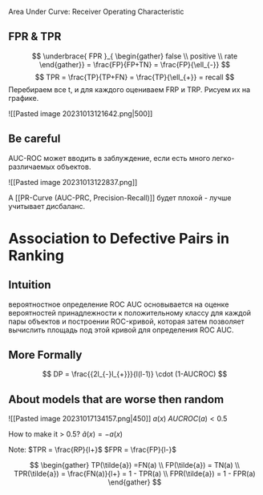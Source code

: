 Area Under Curve: Receiver Operating Characteristic 

## FPR & TPR
$$
\underbrace{ FPR }_{ \begin{gather}
false  \\
positive \\
rate
\end{gather}} = \frac{FP}{FP+TN} = \frac{FP}{\ell_{-}}
$$
$$
TPR  = \frac{TP}{TP+FN} = \frac{TP}{\ell_{+}} = recall
$$
Перебираем все t, и для каждого оцениваем FRP и TRP.  Рисуем их на графике.

![[Pasted image 20231013121642.png|500]]

## Be careful
AUC-ROC может вводить в заблуждение, если есть много легко-различаемых объектов. 

![[Pasted image 20231013122837.png]]

А [[PR-Curve (AUC-PRC, Precision-Recall)]] будет плохой - лучше учитывает дисбаланс.

# Association to Defective Pairs in Ranking

## Intuition
вероятностное определение ROC AUC основывается на оценке вероятностей принадлежности к положительному классу для каждой пары объектов и построении ROC-кривой, которая затем позволяет вычислить площадь под этой кривой для определения ROC AUC.

## More Formally
$$
DP = \frac{{2l_{-}l_{+}}}{l(l-1)} \cdot (1-AUCROC)
$$
## About models that are worse then random

![[Pasted image 20231017134157.png|450]]
$a(x)$
$AUCROC(a) < 0.5$

How to make it > 0.5?
$\tilde{a}(x) = -a(x)$

Note:
$TPR = \frac{RP}{l+}$
$FPR = \frac{FP}{l-}$

$$
\begin{gather}
TP(\tilde{a}) =FN(a) \\
FP(\tilde{a}) = TN(a) \\
TPR(\tilde{a}) = \frac{FN(a)}{l+} = 1 - TPR(a) \\
FPR(\tilde{a}) = 1 - FPR(a)
\end{gather}
$$

